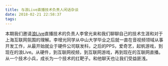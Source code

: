 ```yaml
---
title: 与浪Live直播技术负责人闲话杂谈
date: 2018-02-21 22:58:37
tags:
---
```


本期我们邀请[浪Live](http://www.langlive.com.tw/pc/index.html)直播技术的负责人李曾光来和我们聊聊自己的技术生涯和对于上海互联网氛围的理解。李增光同学从中山大学毕业之后就一直在音视频领域从事开发工作，从最开始就业于硬件公司联发科，之后的PPS，爱奇艺，起帆游戏，到现在的浪Live。从硬件，到互联网视频，到互联网游戏，再到现在的互联网直播。从一个技术小兵，成长为一个技术的扛靶子。和他聊天也让我们受益匪浅。

